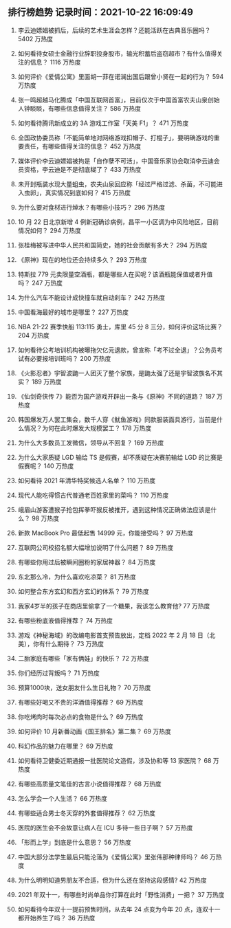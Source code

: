 
## 排行榜趋势 记录时间：2021-10-22 16:09:49
  
  1. 李云迪嫖娼被抓后，后续的艺术生涯会怎样？还能活跃在古典音乐圈吗？ 5402 万热度
    
  2. 如何看待女硕士金融行业辞职投身股市，输光积蓄后盗窃超市？有什么值得关注的信息？ 1116 万热度
    
  3. 如何评价《爱情公寓》里面胡一菲在诺澜出国后跟曾小贤在一起的行为？ 594 万热度
    
  4. 张一鸣超越马化腾成「中国互联网首富」，目前仅次于中国首富农夫山泉创始人钟睒睒，有哪些信息值得关注？ 586 万热度
    
  5. 如何看待腾讯新成立的 3A 游戏工作室「天美 F1」？ 471 万热度
    
  6. 全国政协委员称「不能简单地对网络游戏扣帽子、打棍子」，要明确游戏的重要责任，有哪些值得关注的信息？ 452 万热度
    
  7. 媒体评价李云迪嫖娼被拘是「自作孽不可活」，中国音乐家协会取消李云迪会员资格，李云迪是不是彻底糊了？ 433 万热度
    
  8. 未开封瓶装水现大量蛆虫，农夫山泉回应称「经过严格过滤、杀菌，不可能进入虫卵」，真实情况到底如何？ 415 万热度
    
  9. 为什么要对食材进行焯水？有哪些小技巧？ 296 万热度
    
  10. 10 月 22 日北京新增 4 例新冠确诊病例，昌平一小区调为中风险地区，目前情况如何？ 294 万热度
    
  11. 张桂梅被写进中华人民共和国简史，她的社会贡献有多大？ 294 万热度
    
  12. 《原神》现在的地位还会持续多久？ 293 万热度
    
  13. 特斯拉 779 元卖限量空酒瓶，都是哪些人在买呢？该酒瓶能保值或者升值吗？ 247 万热度
    
  14. 为什么汽车不能设计成快撞车就自动刹车？ 242 万热度
    
  15. 中国看海最好的城市是哪里？ 227 万热度
    
  16. NBA 21-22 赛季快船 113:115 勇士，库里 45 分 8 三分，如何评价这场比赛？ 204 万热度
    
  17. 如何看待公考培训机构被曝拖欠亿元退款，曾宣称「考不过全退」？公务员考试有必要报培训班吗？ 200 万热度
    
  18. 《火影忍者》宇智波鼬一人团灭了整个家族，是鼬太强了还是宇智波族名不其实？ 189 万热度
    
  19. 《仙剑奇侠传 7》能否为国产游戏开辟出一条与《原神》不同的道路？ 187 万热度
    
  20. 韩国爆发万人罢工集会，数千人穿《鱿鱼游戏》同款服装面具游行，当前是什么情况？为何在此时爆发大规模罢工？ 178 万热度
    
  21. 为什么大多数员工发微信，领导从不回复？ 169 万热度
    
  22. 为什么大家质疑 LGD 输给 TS 是假赛，却不质疑在决赛前输给 LGD 的比赛是假赛呢？ 140 万热度
    
  23. 如何看待 2021 年清华特奖候选人名单？ 110 万热度
    
  24. 现代人能吃得惯古代普通老百姓家里的菜吗？ 110 万热度
    
  25. 峨眉山游客遭猴子抢包挥拳吓猴反被推开，遇到这种情况正确做法应该是什么？ 98 万热度
    
  26. 新款 MacBook Pro 最低起售 14999 元，你能接受吗？ 97 万热度
    
  27. 互联网公司校招名额大幅增加说明了什么问题？ 89 万热度
    
  28. 有哪些你用过后被瞬间圈粉的家居神器？ 84 万热度
    
  29. 东北那么冷，为什么喜欢吃凉菜？ 81 万热度
    
  30. 如何整合东方玄幻和西方玄幻的体系？ 79 万热度
    
  31. 我家4岁半的孩子在商店里偷拿了一个糖果，我该怎么教育他? 77 万热度
    
  32. 有哪些粉底液值得推荐？ 74 万热度
    
  33. 游戏《神秘海域》的改编电影首支预告放出，定档 2022 年 2 月 18 日（北美），你有什么期待？ 73 万热度
    
  34. 二胎家庭有哪些「家有俩娃」的快乐？ 72 万热度
    
  35. 你们经历过背叛吗？ 71 万热度
    
  36. 预算1000块，送女朋友什么生日礼物？ 70 万热度
    
  37. 有哪些好喝又不贵的洋酒值得推荐？ 69 万热度
    
  38. 你吃烤肉时每次必点的食物是什么？ 69 万热度
    
  39. 如何评价 10 月新番动画《国王排名》第二集？ 69 万热度
    
  40. 科幻作品的魅力在哪里？ 69 万热度
    
  41. 如何看待卫健委近期通报一批医院论文造假，涉及协和等 13 家医院？ 68 万热度
    
  42. 有哪些高质量文笔佳的古言小说值得推荐？ 68 万热度
    
  43. 怎么学会一个人生活？ 66 万热度
    
  44. 有哪些适合男士冬天穿的外套值得推荐？ 62 万热度
    
  45. 医院的医生会不会故意让病人在 ICU 多待一些日子啊？ 57 万热度
    
  46. 「形而上学」到底是什么意思？ 56 万热度
    
  47. 中国大部分法学生最后只能沦落为《爱情公寓》里张伟那种律师吗？ 46 万热度
    
  48. 为什么明明知道男朋友不合适，但为什么还在坚持这段感情? 42 万热度
    
  49. 2021 年双十一，有哪些时尚单品你打算在此时「野性消费」一把？ 37 万热度
    
  50. 如何看待今年双十一提前预售时间，从去年 24 点变为今年 20 点，连双十一都开始养生了吗？ 36 万热度
    